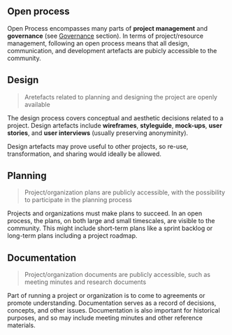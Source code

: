 ## Open process

Open Process encompasses many parts of **project management** and **governance** \(see [Governance](/open-and-participatory/governance.md) section\). In terms of project/resource management, following an open process means that all design, communication, and development artefacts are pubicly accessible to the community.

## Design

> Aretefacts related to planning and designing the project are openly available

The design process covers conceptual and aesthetic decisions related to a project. Design artefacts include **wireframes**, **styleguide**, **mock-ups**, **user stories**, and **user interviews** \(usually preserving anonyminity\).

Design artefacts may prove useful to other projects, so re-use, transformation, and sharing would ideally be allowed.

## Planning

> Project/organization plans are publicly accessible, with the possibility to participate in the planning process

Projects and organizations must make plans to succeed. In an open process, the plans, on both large and small timescales, are visible to the community. This might include short-term plans like a sprint backlog or long-term plans including a project roadmap.

## Documentation

> Project/organization documents are publicly accessible, such as meeting minutes and research documents

Part of running a project or organization is to come to agreements or promote understanding. Documentation serves as a record of decisions, concepts, and other issues. Documentation is also important for historical purposes, and so may include meeting minutes and other reference materials.

